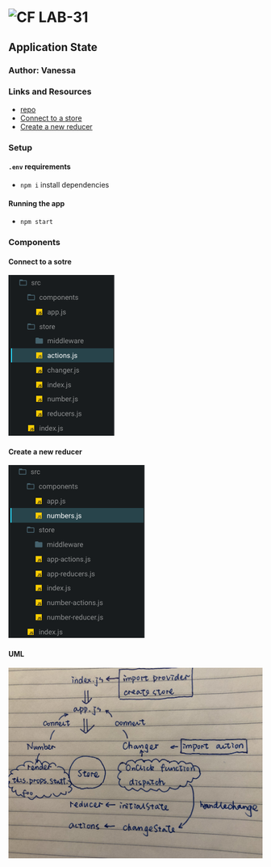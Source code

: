 ![CF](http://i.imgur.com/7v5ASc8.png) LAB-31
=================================================

## Application State

### Author: Vanessa

### Links and Resources
* [repo](https://github.com/401-advanced-javascript-v/lab-31)
* [Connect to a store](https://codesandbox.io/s/kx9zoww89o)
* [Create a new reducer](https://codesandbox.io/s/8plj0vkzj2)

### Setup
#### `.env` requirements
* `npm i` install dependencies

#### Running the app
* `npm start`

### Components
#### Connect to a sotre
![modules](./tree2.png)

#### Create a new reducer
![modules](./tree1.png)

#### UML
![Data flow](./uml-lab-31.jpg)
